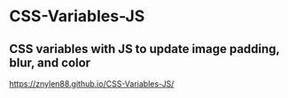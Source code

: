 # CSS-Variables-JS
## CSS variables with JS to update image padding, blur, and color
https://znylen88.github.io/CSS-Variables-JS/
